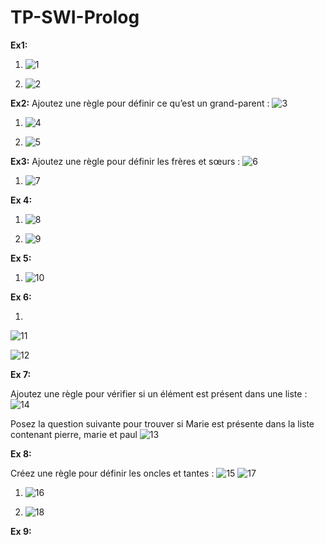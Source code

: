 # TP-SWI-Prolog

__Ex1:__

1) ![1](https://github.com/user-attachments/assets/36900b04-639e-4364-bc31-58b16fa613c4)

2) ![2](https://github.com/user-attachments/assets/aa7a51bc-bfad-4e1f-aa05-4bab0ae2f2f0)

__Ex2:__
Ajoutez une règle pour définir ce qu’est un grand-parent :
![3](https://github.com/user-attachments/assets/a5aea725-9856-4aee-bb4a-d90e40de6999)

1) ![4](https://github.com/user-attachments/assets/a37ac49d-43b8-4f1c-8ce1-ba5b1d858db4)

2) ![5](https://github.com/user-attachments/assets/c4a912db-4d9c-4191-bc85-b002ad3cf999)

__Ex3:__
Ajoutez une règle pour définir les frères et sœurs :
![6](https://github.com/user-attachments/assets/fa4002e1-18bf-45bf-a1c7-eaa9c7422a6a)

1) ![7](https://github.com/user-attachments/assets/937c6fbe-6cc3-4260-9d8a-ce0206ae1066)

__Ex 4:__

1) ![8](https://github.com/user-attachments/assets/ed0698f9-1987-4701-80b8-87ec97634e22)

2) ![9](https://github.com/user-attachments/assets/7244fb5f-fa4a-41a3-8d52-2857c2c75590)

__Ex 5:__

1) ![10](https://github.com/user-attachments/assets/fde82d82-3d32-407f-8ab6-89199a38e6e9)

__Ex 6:__

1)
![11](https://github.com/user-attachments/assets/d3e1a88d-db83-443e-9dca-86d60a2db44e)
   
![12](https://github.com/user-attachments/assets/ac13383b-7ffe-4031-b75b-ca990efebd0c)

__Ex 7:__

Ajoutez une règle pour vérifier si un élément est présent dans une liste :
![14](https://github.com/user-attachments/assets/e547776b-c03f-4b23-b9e9-3b33fc477f94)

Posez la question suivante pour trouver si Marie est présente dans la liste contenant pierre, marie et paul
![13](https://github.com/user-attachments/assets/c985bfcb-731a-4713-a7da-877c830c16ba)

__Ex 8:__

Créez une règle pour définir les oncles et tantes :
![15](https://github.com/user-attachments/assets/c3ad4041-ee0e-4bb7-8f60-32039e551414)
![17](https://github.com/user-attachments/assets/e1af032e-05e2-4305-9736-7e2641f4687a)

1) ![16](https://github.com/user-attachments/assets/e144c5c7-e3d7-4c39-81b9-d1d08012ec77)

2) ![18](https://github.com/user-attachments/assets/68afc901-eefe-4538-9f27-b30a32ad2772)

__Ex 9:__
